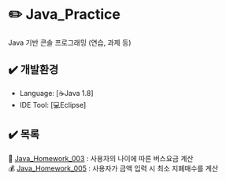 # :pencil2: Java_Practice
Java 기반 콘솔 프로그래밍 (연습, 과제 등)


## :heavy_check_mark: 개발환경
  - Language: [:coffee:Java 1.8]
  - IDE Tool: [:computer:Eclipse]
  
## :heavy_check_mark: 목록
:bus: [Java_Homework_003](https://github.com/smskit726/Java_Practice/tree/master/Java_Homework_003) : 사용자의 나이에 따른 버스요금 계산  
:moneybag: [Java_Homework_005](https://github.com/smskit726/Java_Practice/tree/master/Java_Homework_005) : 사용자가 금액 입력 시 최소 지폐매수를 계산  
